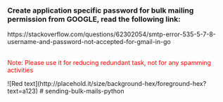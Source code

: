 <h3> Create application specific password for bulk mailing permission from GOOGLE, read the following link: </h3>
https://stackoverflow.com/questions/62302054/smtp-error-535-5-7-8-username-and-password-not-accepted-for-gmail-in-go  <br>

<br>
<p style="color:red">Note: Please use it for reducing redundant task, not for any spamming activities</p>
![Red text](http://placehold.it/size/background-hex/foreground-hex?text=a123)
# sending-bulk-mails-python
